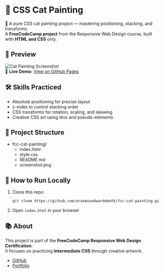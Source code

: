 # 🎨 CSS Cat Painting
🎨 A pure CSS cat painting project — mastering positioning, stacking, and transforms.  
A **FreeCodeCamp project** from the Responsive Web Design course, built with **HTML and CSS** only.  

## 📸 Preview
![Cat Painting Screenshot](screenshot.png)  
🔗 **Live Demo:** [View on GitHub Pages](https://erasmusedwardobeth.github.io/fcc-cat-painting/)  

## 🛠 Skills Practiced
- Absolute positioning for precise layout  
- z-index to control stacking order  
- CSS transforms for rotation, scaling, and skewing  
- Creative CSS art using divs and pseudo-elements  

## 📂 Project Structure
- fcc-cat-painting/
  - index.html
  - style.css
  - README.md
  - screenshot.png

## 🚀 How to Run Locally
1. Clone this repo:
   ```bash
   git clone https://github.com/erasmusedwardobeth/fcc-cat-painting.git
   
  2. Open `index.html` in your browser

## 📚 About
This project is part of the **FreeCodeCamp Responsive Web Design Certification**.  
It focuses on practicing **Intermediate CSS** through creative artwork.

- [GitHub](https://github.com/erasmusedwardobeth)  
- [Portfolio](https://erasmusedwardobeth.github.io/fcc-portfolio/)
